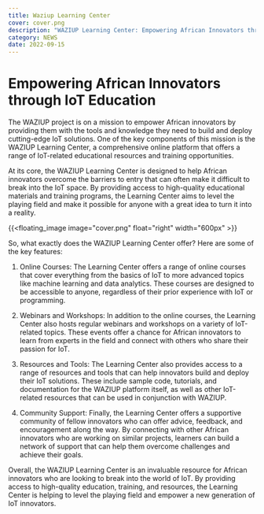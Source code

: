 ```yaml
---
title: Waziup Learning Center
cover: cover.png
description: "WAZIUP Learning Center: Empowering African Innovators through IoT Education"
category: NEWS
date: 2022-09-15
---
```


# Empowering African Innovators through IoT Education

The WAZIUP project is on a mission to empower African innovators by providing them with the tools and knowledge they need to build and deploy cutting-edge IoT solutions. One of the key components of this mission is the WAZIUP Learning Center, a comprehensive online platform that offers a range of IoT-related educational resources and training opportunities.

At its core, the WAZIUP Learning Center is designed to help African innovators overcome the barriers to entry that can often make it difficult to break into the IoT space. By providing access to high-quality educational materials and training programs, the Learning Center aims to level the playing field and make it possible for anyone with a great idea to turn it into a reality.

{{<floating_image image="cover.png" float="right" width="600px" >}}


So, what exactly does the WAZIUP Learning Center offer? Here are some of the key features:

1. Online Courses: The Learning Center offers a range of online courses that cover everything from the basics of IoT to more advanced topics like machine learning and data analytics. These courses are designed to be accessible to anyone, regardless of their prior experience with IoT or programming.

2. Webinars and Workshops: In addition to the online courses, the Learning Center also hosts regular webinars and workshops on a variety of IoT-related topics. These events offer a chance for African innovators to learn from experts in the field and connect with others who share their passion for IoT.

3. Resources and Tools: The Learning Center also provides access to a range of resources and tools that can help innovators build and deploy their IoT solutions. These include sample code, tutorials, and documentation for the WAZIUP platform itself, as well as other IoT-related resources that can be used in conjunction with WAZIUP.

4. Community Support: Finally, the Learning Center offers a supportive community of fellow innovators who can offer advice, feedback, and encouragement along the way. By connecting with other African innovators who are working on similar projects, learners can build a network of support that can help them overcome challenges and achieve their goals.

Overall, the WAZIUP Learning Center is an invaluable resource for African innovators who are looking to break into the world of IoT. By providing access to high-quality education, training, and resources, the Learning Center is helping to level the playing field and empower a new generation of IoT innovators.